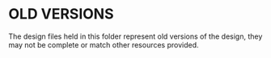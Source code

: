 # OLD VERSIONS
The design files held in this folder represent old versions of the design, they may not be complete or match other resources provided.
